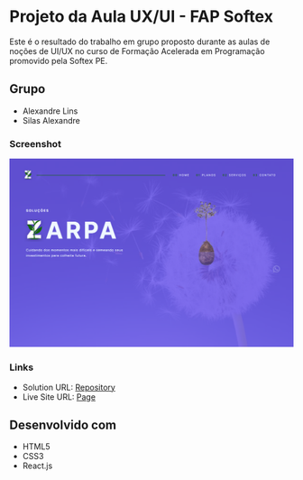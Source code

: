 # Projeto da Aula UX/UI - FAP Softex

Este é o resultado do trabalho em grupo proposto durante as aulas de noções de UI/UX no curso de Formação Acelerada em Programação promovido pela Softex PE. 

## Grupo

- Alexandre Lins
- Silas Alexandre

### Screenshot

![](./public/screenshot.png)

### Links

- Solution URL: [Repository](https://github.com/aslinsjr/ux-ui-project)
- Live Site URL: [Page](https://ux-ui-project.vercel.app/)

##  Desenvolvido com

- HTML5
- CSS3
- React.js



